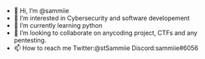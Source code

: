 - 👋 Hi, I’m @sammiie
- 👀 I’m interested in Cybersecurity and software developement
- 🌱 I’m currently learning python
- 💞️ I’m looking to collaborate on anycoding project, CTFs and any pentesting.
- 📫 How to reach me Twitter:@stSammiie Discord:sammiie#6056

<!---
sammiie/sammiie is a ✨ special ✨ repository because its `README.md` (this file) appears on your GitHub profile.
You can click the Preview link to take a look at your changes.
--->
